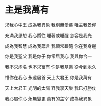 # 主是我萬有

求我心中王
成為我異象
我別無愛慕
唯主我景仰

充滿我思想
我心嚮往
睡著或睡醒
慈容是我光

成為我智慧
成為我箴言
我願常跟隨
你在我身邊

你是我聖父
我是你子
你常居我心
我與你合一

我不求虛名
也不求富有
你是我基業
從今到永久

惟你在我心
永遠居首
天上大君王
你是我萬有

天上大君王
光明的太陽
容我享天樂
我已打勝仗

我心屬你心
永無變更
萬有的主宰
成為我異象